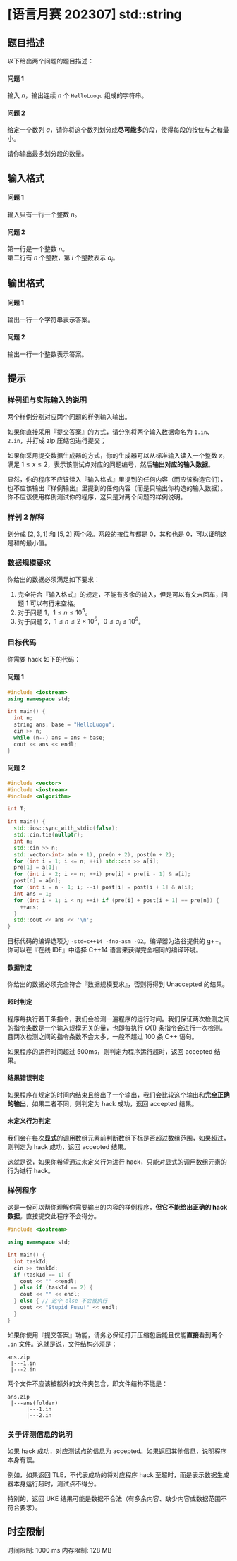 # [语言月赛 202307] std::string

## 题目描述

以下给出两个问题的题目描述：

#### 问题 1

输入 $n$，输出连续 $n$ 个 $\texttt{HelloLuogu}$ 组成的字符串。

#### 问题 2

给定一个数列 $a$，请你将这个数列划分成**尽可能多**的段，使得每段的按位与之和最小。

请你输出最多划分段的数量。

## 输入格式

#### 问题 1

输入只有一行一个整数 $n$。

#### 问题 2

第一行是一个整数 $n$。  
第二行有 $n$ 个整数，第 $i$ 个整数表示 $a_i$。

## 输出格式

#### 问题 1

输出一行一个字符串表示答案。

#### 问题 2

输出一行一个整数表示答案。

## 提示

### 样例组与实际输入的说明

两个样例分别对应两个问题的样例输入输出。

如果你直接采用『提交答案』的方式，请分别将两个输入数据命名为 `1.in`、`2.in`，并打成 zip 压缩包进行提交；

如果你采用提交数据生成器的方式，你的生成器可以从标准输入读入一个整数 $x$，满足 $1 \leq x \leq 2$，表示该测试点对应的问题编号，然后**输出对应的输入数据**。

显然，你的程序不应该读入『输入格式』里提到的任何内容（而应该构造它们），也不应该输出『样例输出』里提到的任何内容（而是只输出你构造的输入数据）。你不应该使用样例测试你的程序，这只是对两个问题的样例说明。

### 样例 2 解释

划分成 $[2,3,1]$ 和 $[5,2]$ 两个段。两段的按位与都是 $0$，其和也是 $0$，可以证明这是和的最小值。

### 数据规模要求

你给出的数据必须满足如下要求：

1. 完全符合『输入格式』的规定，不能有多余的输入，但是可以有文末回车，问题 $1$ 可以有行末空格。
2. 对于问题 $1$，$1 \leq n \leq 10^5$。
3. 对于问题 $2$，$1 \leq n \leq 2 \times 10^5$，$0 \leq a_i \leq 10^9$。

### 目标代码

你需要 hack 如下的代码：

#### 问题 1

```cpp
#include <iostream>
using namespace std;

int main() {
  int n;
  string ans, base = "HelloLuogu";
  cin >> n;
  while (n--) ans = ans + base;
  cout << ans << endl;
}
```

#### 问题 2

```cpp
#include <vector>
#include <iostream>
#include <algorithm>

int T;

int main() {
  std::ios::sync_with_stdio(false);
  std::cin.tie(nullptr);
  int n;
  std::cin >> n;
  std::vector<int> a(n + 1), pre(n + 2), post(n + 2);
  for (int i = 1; i <= n; ++i) std::cin >> a[i];
  pre[1] = a[1];
  for (int i = 2; i <= n; ++i) pre[i] = pre[i - 1] & a[i];
  post[n] = a[n];
  for (int i = n - 1; i; --i) post[i] = post[i + 1] & a[i];
  int ans = 1;
  for (int i = 1; i < n; ++i) if (pre[i] + post[i + 1] == pre[n]) {
    ++ans;
  }
  std::cout << ans << '\n';
}
```

目标代码的编译选项为 `-std=c++14 -fno-asm -O2`。编译器为洛谷提供的 g++。你可以在『在线 IDE』中选择 C++14 语言来获得完全相同的编译环境。

#### 数据判定

你给出的数据必须完全符合『数据规模要求』，否则将得到 Unaccepted 的结果。

#### 超时判定

程序每执行若干条指令，我们会检测一遍程序的运行时间。我们保证两次检测之间的指令条数是一个输入规模无关的量，也即每执行 $O(1)$ 条指令会进行一次检测。且两次检测之间的指令条数不会太多，一般不超过 $100$ 条 C++ 语句。

如果程序的运行时间超过 $500 \text{ms}$，则判定为程序运行超时，返回 accepted 结果。

#### 结果错误判定

如果程序在规定的时间内结束且给出了一个输出，我们会比较这个输出和**完全正确的输出**，如果二者不同，则判定为 hack 成功，返回 accepted 结果。

#### 未定义行为判定

我们会在每次**显式**的调用数组元素前判断数组下标是否超过数组范围，如果超过，则判定为 hack 成功，返回 accepted 结果。

这就是说，如果你希望通过未定义行为进行 hack，只能对显式的调用数组元素的行为进行 hack。

### 样例程序

这是一份可以帮你理解你需要输出的内容的样例程序，**但它不能给出正确的 hack 数据**。直接提交此程序不会得分。

```cpp
#include <iostream>

using namespace std;

int main() {
  int taskId;
  cin >> taskId;
  if (taskId == 1) {
    cout << "" <<endl;
  } else if (taskId == 2) {
    cout << "" << endl;
  } else { // 这个 else 不会被执行
    cout << "Stupid Fusu!" << endl;
  }
}
```

如果你使用『提交答案』功能，请务必保证打开压缩包后能且仅能**直接**看到两个 `.in` 文件。这就是说，文件结构必须是：

```plain
ans.zip
 |---1.in
 |---2.in
```

两个文件不应该被额外的文件夹包含，即文件结构不能是：

```plain
ans.zip
 |---ans(folder)
      |---1.in
      |---2.in
```

### 关于评测信息的说明

如果 hack 成功，对应测试点的信息为 accepted。如果返回其他信息，说明程序本身有误。

例如，如果返回 TLE，不代表成功的将对应程序 hack 至超时，而是表示数据生成器本身运行超时，测试点不得分。

特别的，返回 UKE 结果可能是数据不合法（有多余内容、缺少内容或数据范围不符合要求）。

## 时空限制

时间限制: 1000 ms
内存限制: 128 MB
